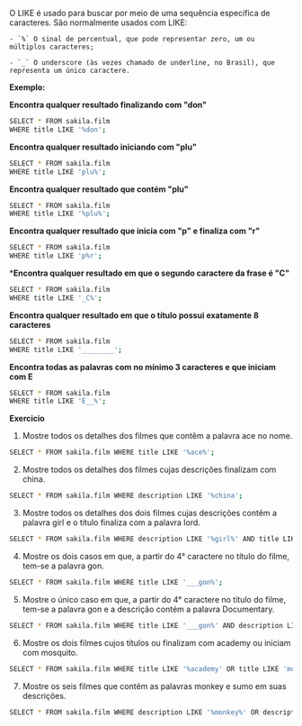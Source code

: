 O LIKE é usado para buscar por meio de uma sequência específica de caracteres. São normalmente usados com LIKE:

	- `%` O sinal de percentual, que pode representar zero, um ou múltiplos caracteres;
	
	- `_` O underscore (às vezes chamado de underline, no Brasil), que representa um único caractere.
	
**Exemplo:**

**Encontra qualquer resultado finalizando com "don"**
```sh
SELECT * FROM sakila.film
WHERE title LIKE '%don';
```

**Encontra qualquer resultado iniciando com "plu"**
```sh
SELECT * FROM sakila.film
WHERE title LIKE 'plu%';
```
**Encontra qualquer resultado que contém "plu"**
```sh
SELECT * FROM sakila.film
WHERE title LIKE '%plu%';
```

**Encontra qualquer resultado que inicia com "p" e finaliza com "r"**
```sh
SELECT * FROM sakila.film
WHERE title LIKE 'p%r';
```

***Encontra qualquer resultado em que o segundo caractere da frase é "C"**
```sh
SELECT * FROM sakila.film
WHERE title LIKE '_C%';
```

**Encontra qualquer resultado em que o título possui exatamente 8 caracteres**
```sh
SELECT * FROM sakila.film
WHERE title LIKE '________';
```

**Encontra todas as palavras com no mínimo 3 caracteres e que iniciam com E**
```sh
SELECT * FROM sakila.film
WHERE title LIKE 'E__%';
```

**Exercicio**


01. Mostre todos os detalhes dos filmes que contêm a palavra ace no nome.
```sh
SELECT * FROM sakila.film WHERE title LIKE '%ace%';
```
02. Mostre todos os detalhes dos filmes cujas descrições finalizam com china.
```sh
SELECT * FROM sakila.film WHERE description LIKE '%china';
```
03. Mostre todos os detalhes dos dois filmes cujas descrições contêm a palavra girl e o título finaliza com a palavra lord.
```sh
SELECT * FROM sakila.film WHERE description LIKE '%girl%' AND title LIKE '%lord';
```
04. Mostre os dois casos em que, a partir do 4° caractere no título do filme, tem-se a palavra gon.
```sh
SELECT * FROM sakila.film WHERE title LIKE '___gon%';
```
05. Mostre o único caso em que, a partir do 4° caractere no título do filme, tem-se a palavra gon e a descrição contém a palavra Documentary.
```sh
SELECT * FROM sakila.film WHERE title LIKE '___gon%' AND description LIKE '%Documentary%';
```
06. Mostre os dois filmes cujos títulos ou finalizam com academy ou iniciam com mosquito.
```sh
SELECT * FROM sakila.film WHERE title LIKE '%academy' OR title LIKE 'mosquito%';
```
07. Mostre os seis filmes que contêm as palavras monkey e sumo em suas descrições.
```sh
SELECT * FROM sakila.film WHERE description LIKE '%monkey%' OR description LIKE '%sumo%';
```


